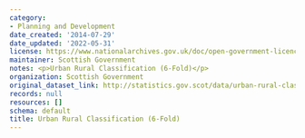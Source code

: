 ```yaml
---
category:
- Planning and Development
date_created: '2014-07-29'
date_updated: '2022-05-31'
license: https://www.nationalarchives.gov.uk/doc/open-government-licence/version/3/
maintainer: Scottish Government
notes: <p>Urban Rural Classification (6-Fold)</p>
organization: Scottish Government
original_dataset_link: http://statistics.gov.scot/data/urban-rural-classification
records: null
resources: []
schema: default
title: Urban Rural Classification (6-Fold)
---
```

